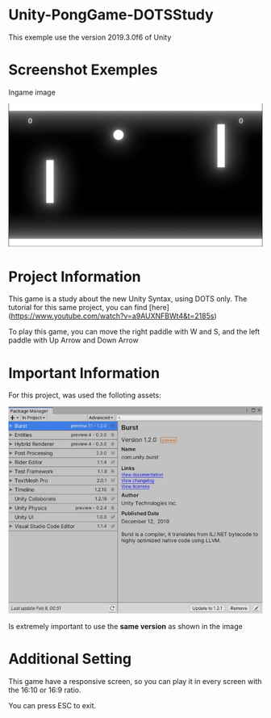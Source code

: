 # Unity-PongGame-DOTSStudy

This exemple use the version 2019.3.0f6 of Unity

# Screenshot Exemples

Ingame image

![Image](git/pongstudy01.jpg)

# Project Information

This game is a study about the new Unity Syntax, using DOTS only. The tutorial for this same project, you can find [here] (https://www.youtube.com/watch?v=a9AUXNFBWt4&t=2185s)

To play this game, you can move the right paddle with W and S, and the left paddle with Up Arrow and Down Arrow

# Important Information

For this project, was used the folloting assets:

![Image](git/pongstudy02.jpg)

Is extremely important to use the **same version** as shown in the image

# Additional Setting

This game have a responsive screen, so you can play it in every screen with the 16:10 or 16:9 ratio.

You can press ESC to exit.
